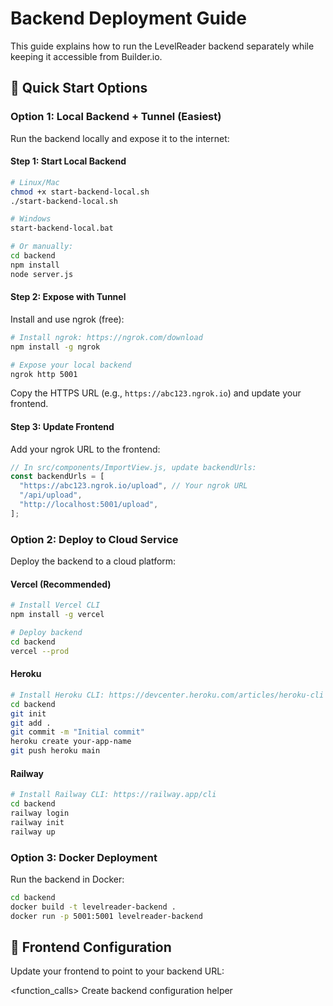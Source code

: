 # Backend Deployment Guide

This guide explains how to run the LevelReader backend separately while keeping it accessible from Builder.io.

## 🚀 Quick Start Options

### Option 1: Local Backend + Tunnel (Easiest)

Run the backend locally and expose it to the internet:

#### Step 1: Start Local Backend

```bash
# Linux/Mac
chmod +x start-backend-local.sh
./start-backend-local.sh

# Windows
start-backend-local.bat

# Or manually:
cd backend
npm install
node server.js
```

#### Step 2: Expose with Tunnel

Install and use ngrok (free):

```bash
# Install ngrok: https://ngrok.com/download
npm install -g ngrok

# Expose your local backend
ngrok http 5001
```

Copy the HTTPS URL (e.g., `https://abc123.ngrok.io`) and update your frontend.

#### Step 3: Update Frontend

Add your ngrok URL to the frontend:

```javascript
// In src/components/ImportView.js, update backendUrls:
const backendUrls = [
  "https://abc123.ngrok.io/upload", // Your ngrok URL
  "/api/upload",
  "http://localhost:5001/upload",
];
```

### Option 2: Deploy to Cloud Service

Deploy the backend to a cloud platform:

#### Vercel (Recommended)

```bash
# Install Vercel CLI
npm install -g vercel

# Deploy backend
cd backend
vercel --prod
```

#### Heroku

```bash
# Install Heroku CLI: https://devcenter.heroku.com/articles/heroku-cli
cd backend
git init
git add .
git commit -m "Initial commit"
heroku create your-app-name
git push heroku main
```

#### Railway

```bash
# Install Railway CLI: https://railway.app/cli
cd backend
railway login
railway init
railway up
```

### Option 3: Docker Deployment

Run the backend in Docker:

```bash
cd backend
docker build -t levelreader-backend .
docker run -p 5001:5001 levelreader-backend
```

## 🔧 Frontend Configuration

Update your frontend to point to your backend URL:

<function_calls>
<invoke name="Write">
<parameter name="title">Create backend configuration helper
